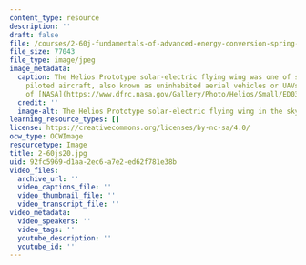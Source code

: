 ```yaml
---
content_type: resource
description: ''
draft: false
file: /courses/2-60j-fundamentals-of-advanced-energy-conversion-spring-2020/92fc5969d1aa2ec6a7e2ed62f781e38b_2-60js20.jpg
file_size: 77043
file_type: image/jpeg
image_metadata:
  caption: The Helios Prototype solar-electric flying wing was one of several remotely
    piloted aircraft, also known as uninhabited aerial vehicles or UAVs. (Image courtesy
    of [NASA](https://www.dfrc.nasa.gov/Gallery/Photo/Helios/Small/ED03-0152-4.jpg).)
  credit: ''
  image-alt: The Helios Prototype solar-electric flying wing in the sky.
learning_resource_types: []
license: https://creativecommons.org/licenses/by-nc-sa/4.0/
ocw_type: OCWImage
resourcetype: Image
title: 2-60js20.jpg
uid: 92fc5969-d1aa-2ec6-a7e2-ed62f781e38b
video_files:
  archive_url: ''
  video_captions_file: ''
  video_thumbnail_file: ''
  video_transcript_file: ''
video_metadata:
  video_speakers: ''
  video_tags: ''
  youtube_description: ''
  youtube_id: ''
---
```

